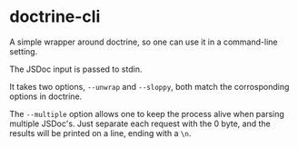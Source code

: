 # doctrine-cli
A simple wrapper around doctrine, so one can use it in a command-line setting. 

The JSDoc input is passed to stdin. 

It takes two options, `--unwrap` and `--sloppy`, both match the corrosponding options in doctrine. 

The `--multiple` option allows one to keep the process alive when parsing multiple JSDoc's.
Just separate each request with the 0 byte, and the results will be printed on a line, ending with a `\n`.